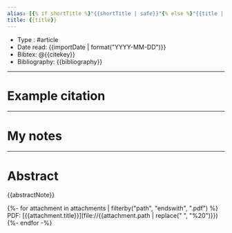 ```yaml
---
alias: [{% if shortTitle %}"{{shortTitle | safe}}"{% else %}"{{title | safe}}"{% endif %}]
title: {{title}}
---
```



- Type : #article 
- Date read: {{importDate | format("YYYY-MM-DD")}}
- Bibtex: @{{citekey}}
- Bibliography: {{bibliography}}

---
# Example citation


---
# My notes


---

# Abstract
{{abstractNote}}

{%- for attachment in attachments | filterby("path", "endswith", ".pdf") %}
PDF: [{{attachment.title}}](file://{{attachment.path | replace(" ", "%20")}})  
{%- endfor -%}